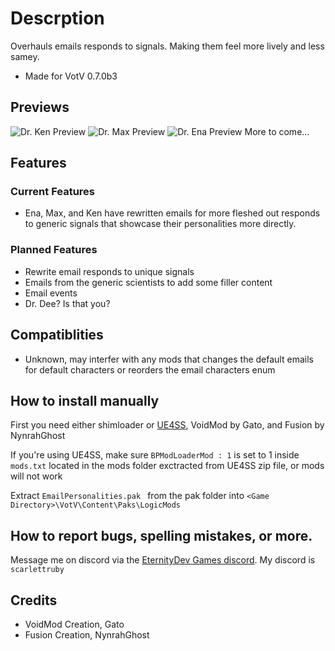 # Descrption
Overhauls emails responds to signals. Making them feel more lively and less samey.
- Made for VotV 0.7.0b3

## Previews
![Dr. Ken Preview](https://i.ibb.co/xDRS4G1/email-example1.png?raw=true)
![Dr. Max Preview](https://i.ibb.co/xDRS4G1/email-example1.png?raw=true)
![Dr. Ena Preview](https://i.ibb.co/xDRS4G1/email-example1.png?raw=true)
More to come...

## Features
### Current Features
- Ena, Max, and Ken have rewritten emails for more fleshed out responds to generic signals that showcase their personalities more directly.

### Planned Features
- Rewrite email responds to unique signals
- Emails from the generic scientists to add some filler content
- Email events
- Dr. Dee? Is that you?

## Compatiblities 
- Unknown, may interfer with any mods that changes the default emails for default characters or reorders the email characters enum

## How to install manually
First you need either shimloader or [UE4SS](https://github.com/UE4SS-RE/RE-UE4SS/releases/tag/v3.0.1), VoidMod by Gato, and Fusion by NynrahGhost

If you're using UE4SS, make sure ` BPModLoaderMod : 1 ` is set to 1 inside ` mods.txt ` located in the mods folder exctracted from UE4SS zip file, or mods will not work

Extract  `EmailPersonalities.pak ` from the pak folder into ` <Game Directory>\VotV\Content\Paks\LogicMods `

## How to report bugs, spelling mistakes, or more.
Message me on discord via the [EternityDev Games discord](https://discord.com/invite/WKBvqu4tjV). My discord is ` scarlettruby `

## Credits
- VoidMod Creation, Gato
- Fusion Creation, NynrahGhost